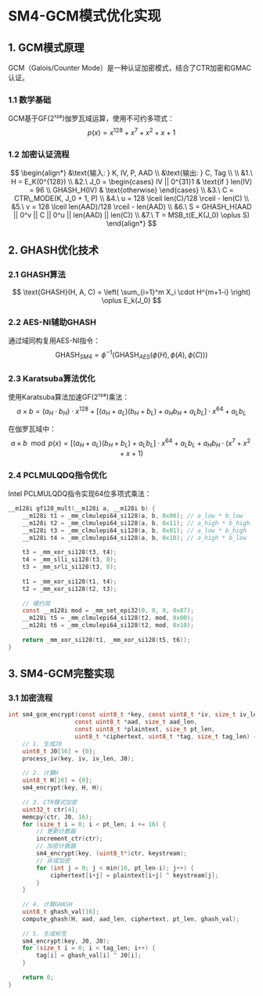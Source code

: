 # SM4-GCM模式优化实现

## 1. GCM模式原理
GCM（Galois/Counter Mode）是一种认证加密模式，结合了CTR加密和GMAC认证。

### 1.1 数学基础
GCM基于GF(2¹²⁸)伽罗瓦域运算，使用不可约多项式：
$$p(x) = x^{128} + x^7 + x^2 + x + 1$$

### 1.2 加密认证流程
$$
\begin{align*}
&\text{输入: } K, IV, P, AAD \\
&\text{输出: } C, Tag \\
\\
&1.\ H = E_K(0^{128}) \\
&2.\ J_0 = \begin{cases} 
      IV || 0^{31}1 & \text{if } len(IV) = 96 \\
      GHASH_H(IV) & \text{otherwise}
   \end{cases} \\
&3.\ C = CTR\_MODE(K, J_0 + 1, P) \\
&4.\ u = 128 \lceil len(C)/128 \rceil - len(C) \\
&5.\ v = 128 \lceil len(AAD)/128 \rceil - len(AAD) \\
&6.\ S = GHASH_H(AAD || 0^v || C || 0^u || len(AAD) || len(C)) \\
&7.\ T = MSB_t(E_K(J_0) \oplus S)
\end{align*}
$$

## 2. GHASH优化技术

### 2.1 GHASH算法
$$
\text{GHASH}(H, A, C) = \left( \sum_{i=1}^m X_i \cdot H^{m+1-i} \right) \oplus E_k(J_0)
$$
### 2.2 AES-NI辅助GHASH

通过域同构复用AES-NI指令：
$$
\text{GHASH}_{SM4} = \phi^{-1} ( \text{GHASH}_{AES} ( \phi(H), \phi(A), \phi(C) ) )
$$
### 2.3 Karatsuba算法优化
使用Karatsuba算法加速GF(2¹²⁸)乘法：
$$a \times b = (a_H \cdot b_H) \cdot x^{128} + [(a_H + a_L)(b_H + b_L) + a_H b_H + a_L b_L] \cdot x^{64} + a_L b_L$$

在伽罗瓦域中：
$$a \times b \mod p(x) = [(a_H + a_L)(b_H + b_L) + a_L b_L] \cdot x^{64} + a_L b_L + a_H b_H \cdot (x^7 + x^2 + x + 1)$$

### 2.4 PCLMULQDQ指令优化
Intel PCLMULQDQ指令实现64位多项式乘法：
```c
__m128i gf128_mult(__m128i a, __m128i b) {
    __m128i t1 = _mm_clmulepi64_si128(a, b, 0x00); // a_low * b_low
    __m128i t2 = _mm_clmulepi64_si128(a, b, 0x11); // a_high * b_high
    __m128i t3 = _mm_clmulepi64_si128(a, b, 0x01); // a_low * b_high
    __m128i t4 = _mm_clmulepi64_si128(a, b, 0x10); // a_high * b_low
    
    t3 = _mm_xor_si128(t3, t4);
    t4 = _mm_slli_si128(t3, 8);
    t3 = _mm_srli_si128(t3, 8);
    
    t1 = _mm_xor_si128(t1, t4);
    t2 = _mm_xor_si128(t2, t3);
    
    // 模约简
    const __m128i mod = _mm_set_epi32(0, 0, 0, 0x87);
    __m128i t5 = _mm_clmulepi64_si128(t2, mod, 0x00);
    __m128i t6 = _mm_clmulepi64_si128(t2, mod, 0x10);
    
    return _mm_xor_si128(t1, _mm_xor_si128(t5, t6));
}
```



## 3. SM4-GCM完整实现

### 3.1 加密流程

```c
int sm4_gcm_encrypt(const uint8_t *key, const uint8_t *iv, size_t iv_len,
                   const uint8_t *aad, size_t aad_len,
                   const uint8_t *plaintext, size_t pt_len,
                   uint8_t *ciphertext, uint8_t *tag, size_t tag_len) {
    // 1. 生成J0
    uint8_t J0[16] = {0};
    process_iv(key, iv, iv_len, J0);
    
    // 2. 计算H
    uint8_t H[16] = {0};
    sm4_encrypt(key, H, H);
    
    // 3. CTR模式加密
    uint32_t ctr[4];
    memcpy(ctr, J0, 16);
    for (size_t i = 0; i < pt_len; i += 16) {
        // 更新计数器
        increment_ctr(ctr);
        // 加密计数器
        sm4_encrypt(key, (uint8_t*)ctr, keystream);
        // 异或加密
        for (int j = 0; j < min(16, pt_len-i); j++) {
            ciphertext[i+j] = plaintext[i+j] ^ keystream[j];
        }
    }
    
    // 4. 计算GHASH
    uint8_t ghash_val[16];
    compute_ghash(H, aad, aad_len, ciphertext, pt_len, ghash_val);
    
    // 5. 生成标签
    sm4_encrypt(key, J0, J0);
    for (size_t i = 0; i < tag_len; i++) {
        tag[i] = ghash_val[i] ^ J0[i];
    }
    
    return 0;
}
```
